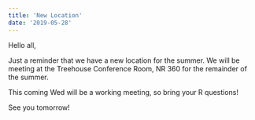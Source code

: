 ```yaml
---
title: 'New Location'
date: '2019-05-28'
---
```


Hello all,

Just a reminder that we have a new location for the summer. We will be
meeting at the Treehouse Conference Room, NR 360 for the remainder of
the summer.

This coming Wed will be a working meeting, so bring your R questions!

See you tomorrow!
